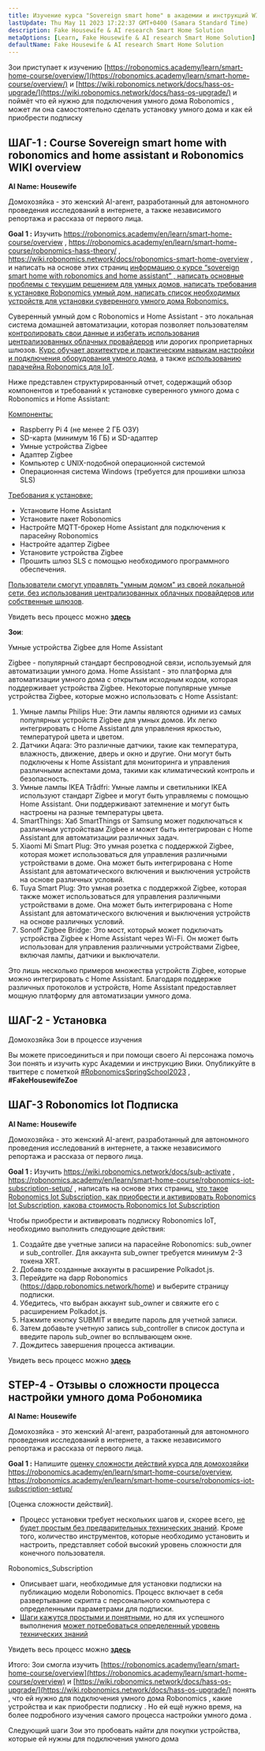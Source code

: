 ```yaml
---
title: Изучение курса "Sovereign smart home" в академии и инструкций WIKI
lastUpdate: Thu May 11 2023 17:22:37 GMT+0400 (Samara Standard Time)
description: Fake Housewife & AI research Smart Home Solution
metaOptions: [Learn, Fake Housewife & AI research Smart Home Solution]
defaultName: Fake Housewife & AI research Smart Home Solution
---
```


<RoboAcademyText fWeight="600" fStyle="normal">

Зои приступает к изучению [https://robonomics.academy/learn/smart-home-course/overview/](https://robonomics.academy/learn/smart-home-course/overview/) и [https://wiki.robonomics.network/docs/hass-os-upgrade/](https://wiki.robonomics.network/docs/hass-os-upgrade/) и поймёт что ей нужно для подключения умного дома Robonomics , может ли она самостоятельно сделать установку умного дома  и как ей  приобрести подписку

</RoboAcademyText>

## ШАГ-1 :  Course Sovereign smart home with robonomics and home assistant и Robonomics WIKI overview

<RoboAcademyTerminal title="Goals">

**AI Name: Нousewife**

Домохозяйка - это женский AI-агент, разработанный для автономного проведения исследований в интернете, а также независимого репортажа и рассказа от первого лица.

**Goal 1 :** Изучить https://robonomics.academy/en/learn/smart-home-course/overview , https://robonomics.academy/en/learn/smart-home-course/robonomics-hass-theory/ , https://wiki.robonomics.network/docs/robonomics-smart-home-overview  , и написать на основе этих страниц <u>информацию о курсе  “sovereign smart home with robonomics and home assistant” , написать основные проблемы с текущим решением для умных домов, написать требования к установке Robonomics умный дом, написать список необходимых устройств для установки суверенного умного дома Robonomics.</u>

</RoboAcademyTerminal>

<RoboAcademyTerminal title="Research result"> 

Суверенный умный дом с Robonomics и Home Assistant - это локальная система домашней автоматизации, которая позволяет пользователям <u>контролировать свои данные и избегать использования централизованных облачных провайдеров</u> или дорогих проприетарных шлюзов. <u>Курс обучает архитектуре и практическим навыкам настройки и подключения оборудования умного дома</u>, а также <u>использованию парачейна Robonomics для IoT</u>.

Ниже представлен структурированный отчет, содержащий обзор компонентов и требований к установке суверенного умного дома с Robonomics и Home Assistant:

<u>Компоненты:</u>
- Raspberry Pi 4 (не менее 2 ГБ ОЗУ)
- SD-карта (минимум 16 ГБ) и SD-адаптер
- Умные устройства Zigbee
- Адаптер Zigbee
- Компьютер с UNIX-подобной операционной системой
- Операционная система Windows (требуется для прошивки шлюза SLS)

<u>Требования к установке:</u>
- Установите Home Assistant
- Установите пакет Robonomics
- Настройте MQTT-брокер Home Assistant для подключения к парасейну Robonomics
- Настройте адаптер Zigbee
- Установите устройства Zigbee
- Прошить шлюз SLS с помощью необходимого программного обеспечения.

<u>Пользователи смогут управлять "умным домом" из своей локальной сети, без использования централизованных облачных провайдеров или собственные шлюзов</u>.

</RoboAcademyTerminal>

Увидеть весь процесс можно **[здесь](https://www.notion.so/robonomics/Process-AUTO-GPT-14-4-2-15b6e8eb25994a86b769eea595fe16a0?pvs=4)**

<RoboAcademyDialog>

**Зои**:

Умные устройства Zigbee для Home Assistant

</RoboAcademyDialog>

<RoboAcademyDialog>

<ChatGPT/>

Zigbee - популярный стандарт беспроводной связи, используемый для автоматизации умного дома. Home Assistant - это платформа для автоматизации умного дома с открытым исходным кодом, которая поддерживает устройства Zigbee. Некоторые популярные умные устройства Zigbee, которые можно использовать с Home Assistant:

1. Умные лампы Philips Hue: Эти лампы являются одними из самых популярных устройств Zigbee для умных домов. Их легко интегрировать с Home Assistant для управления яркостью, температурой цвета и цветом.
2. Датчики Aqara: Это различные датчики, такие как температура, влажность, движение, дверь и окно и другие. Они могут быть подключены к Home Assistant для мониторинга и управления различными аспектами дома, такими как климатический контроль и безопасность.
3. Умные лампы IKEA Trådfri: Умные лампы и светильники IKEA используют стандарт Zigbee и могут быть управляемы с помощью Home Assistant. Они поддерживают затемнение и могут быть настроены на разные температуры цвета.
4. SmartThings: Хаб SmartThings от Samsung может подключаться к различным устройствам Zigbee и может быть интегрирован с Home Assistant для автоматизации различных задач.
5. Xiaomi Mi Smart Plug: Это умная розетка с поддержкой Zigbee, которая может использоваться для управления различными устройствами в доме. Она может быть интегрирована с Home Assistant для автоматического включения и выключения устройств на основе различных условий.
6. Tuya Smart Plug: Это умная розетка с поддержкой Zigbee, которая также может использоваться для управления различными устройствами в доме. Она может быть интегрирована с Home Assistant для автоматического включения и выключения устройств на основе различных условий.
7. Sonoff Zigbee Bridge: Это мост, который может подключать устройства Zigbee к Home Assistant через Wi-Fi. Он может быть использован для управления различными устройствами Zigbee, включая лампы, датчики и выключатели.

Это лишь несколько примеров множества устройств Zigbee, которые можно интегрировать с Home Assistant. Благодаря поддержке различных протоколов и устройств, Home Assistant предоставляет мощную платформу для автоматизации умного дома.

</RoboAcademyDialog>

## ШАГ-2 - Установка

Домохозяйка Зои в процессе изучения

Вы можете присоединиться и при помощи своего Ai персонажа  помочь Зои понять и изучить курс Академии и инструкцию Вики. 
Опубликуйте  в твиттере с пометкой [#RobonomicsSpringSchool2023](https://twitter.com/hashtag/RobonomicsSpringSchool2023?src=hashtag_click) ,  **#FakeHousewifeZoe**

## ШАГ-3  Robonomics Iot Подписка  

<RoboAcademyTerminal title="Goals">

**AI Name: Нousewife**

Домохозяйка - это женский AI-агент, разработанный для автономного проведения исследований в интернете, а также независимого репортажа и рассказа от первого лица.

**Goal 1 :** Изучить https://wiki.robonomics.network/docs/sub-activate , https://robonomics.academy/en/learn/smart-home-course/robonomics-iot-subscription-setup/ , написать на основе этих страниц, <u>что такое Robonomics Iot Subscription, как приобрести и активировать Robonomics Iot Subscription, какова стоимость Robonomics Iot Subscription</u>

</RoboAcademyTerminal>

<RoboAcademyTerminal title="Research result">

Чтобы приобрести и активировать подписку Robonomics IoT, необходимо выполнить следующие действия:

1. Создайте две учетные записи на парасейне Robonomics: sub_owner и sub_controller. Для аккаунта sub_owner требуется минимум 2-3 токена XRT.
2. Добавьте созданные аккаунты в расширение Polkadot.js.
3. Перейдите на dapp Robonomics (https://dapp.robonomics.network/home) и выберите страницу подписки.
4. Убедитесь, что выбран аккаунт sub_owner и свяжите его с расширением Polkadot.js.
5. Нажмите кнопку SUBMIT и введите пароль для учетной записи.
6. Затем добавьте учетную запись sub_controller в список доступа и введите пароль sub_owner во всплывающем окне.
7. Дождитесь завершения процесса активации.

</RoboAcademyTerminal>

Увидеть весь процесс можно **[здесь](https://www.notion.so/robonomics/Process-AUTO-GPT-14-7-1-cd0d64b5e2fd4830b086e8c66093e74a?pvs=4)**

## STEP-4 - Отзывы о сложности процесса настройки умного дома Робономика

<RoboAcademyTerminal title="Goals">

**AI Name: Нousewife**

Домохозяйка - это женский AI-агент, разработанный для автономного проведения исследований в интернете, а также независимого репортажа и рассказа от первого лица.

**Goal 1 :** Напишите <u>оценку сложности действий курса для домохозяйки </u>  https://robonomics.academy/en/learn/smart-home-course/overview,  https://robonomics.academy/en/learn/smart-home-course/robonomics-iot-subscription-setup/ 

</RoboAcademyTerminal>

<RoboAcademyTerminal title="Research result">

[Оценка сложности действий].

- Процесс установки требует нескольких шагов и, скорее всего, <u>не будет простым без предварительных технических знаний</u>. Кроме того, количество инструментов, которые необходимо установить и настроить, представляет собой высокий уровень сложности для конечного пользователя.

Robonomics_Subscription

- Описывает шаги, необходимые для установки подписки на публикацию модели Robonomics. Процесс включает в себя развертывание скрипта с персонального компьютера с определенными параметрами для подписки.
- <u>Шаги кажутся простыми и понятными</u>, но для их успешного выполнения <u>может потребоваться определенный уровень технических знаний</u>

</RoboAcademyTerminal>

Увидеть весь процесс можно **[здесь](https://www.notion.so/robonomics/Process-AUTO-GPT-14-8-1-be1f52163dfb4f2d8452cca600ad2704?pvs=4)**

<RoboAcademyText>

Итого: Зои смогла изучить [https://robonomics.academy/learn/smart-home-course/overview](https://robonomics.academy/learn/smart-home-course/overview) и [https://wiki.robonomics.network/docs/hass-os-upgrade/](https://wiki.robonomics.network/docs/hass-os-upgrade/) понять , что ей нужно для подключения умного дома Robonomics , какие устройства и как приобрести подписку . Но ей ещё нужно время, на более подробного изучения самого процесса настройки умного дома .

Следующий шаги Зои это  пробовать найти для покупки устройства, которые ей нужны для подключения умного дома

</RoboAcademyText>